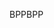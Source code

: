 <span data-ttu-id="0938e-101">BPP</span><span class="sxs-lookup"><span data-stu-id="0938e-101">BPP</span></span>